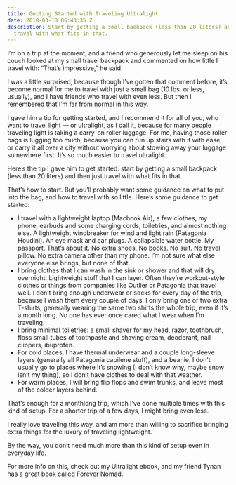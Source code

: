 ```yaml
---
title: Getting Started with Traveling Ultralight
date: 2018-03-18 06:43:35 Z
description: Start by getting a small backpack (less than 20 liters) and then just
  travel with what fits in that.
---
```


I’m on a trip at the moment, and a friend who generously let me sleep on his couch looked at my small travel backpack and commented on how little I travel with: “That’s impressive,” he said.

I was a little surprised, because though I’ve gotten that comment before, it’s become normal for me to travel with just a small bag (10 lbs. or less, usually), and I have friends who travel with even less. But then I remembered that I’m far from normal in this way.

I gave him a tip for getting started, and I recommend it for all of you, who want to travel light — or ultralight, as I call it, because for many people traveling light is taking a carry-on roller luggage. For me, having those roller bags is lugging too much, because you can run up stairs with it with ease, or carry it all over a city without worrying about stowing away your luggage somewhere first. It’s so much easier to travel ultralight.

Here’s the tip I gave him to get started: start by getting a small backpack (less than 20 liters) and then just travel with what fits in that.

That’s how to start. But you’ll probably want some guidance on what to put into the bag, and how to travel with so little. Here’s some guidance to get started:

* I travel with a lightweight laptop (Macbook Air), a few clothes, my phone, earbuds and some charging cords, toiletries, and almost nothing else. A lightweight windbreaker for wind and light rain (Patagonia Houdini). An eye mask and ear plugs. A collapsible water bottle. My passport. That’s about it. No extra shoes. No books. No suit. No travel pillow. No extra camera other than my phone. I’m not sure what else everyone else brings, but none of that.
* I bring clothes that I can wash in the sink or shower and that will dry overnight. Lightweight stuff that I can layer. Often they’re workout-style clothes or things from companies like Outlier or Patagonia that travel well. I don’t bring enough underwear or socks for every day of the trip, because I wash them every couple of days. I only bring one or two extra T-shirts, generally wearing the same two shirts the whole trip, even if it’s a month long. No one has ever once cared what I wear when I’m traveling.
* I bring minimal toiletries: a small shaver for my head, razor, toothbrush, floss small tubes of toothpaste and shaving cream, deodorant, nail clippers, ibuprofen.
* For cold places, I have thermal underwear and a couple long-sleeve layers (generally all Patagonia capilene stuff), and a beanie. I don’t usually go to places where it’s snowing (I don’t know why, maybe snow isn’t my thing), so I don’t have clothes to deal with that weather.
* For warm places, I will bring flip flops and swim trunks, and leave most of the colder layers behind.

That’s enough for a monthlong trip, which I’ve done multiple times with this kind of setup. For a shorter trip of a few days, I might bring even less.

I really love traveling this way, and am more than willing to sacrifice bringing extra things for the luxury of traveling lightweight.

By the way, you don’t need much more than this kind of setup even in everyday life.

For more info on this, check out my Ultralight ebook, and my friend Tynan has a great book called Forever Nomad.

